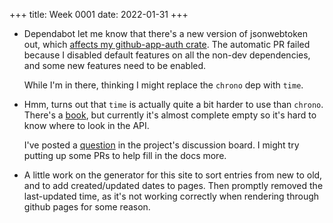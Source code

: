 +++
title: Week 0001
date: 2022-01-31
+++

* Dependabot let me know that there's a new version of jsonwebtoken out,
  which [affects my github-app-auth crate](https://github.com/nicholasbishop/github-app-auth/pull/4).
  The automatic PR failed because I disabled default features on all the
  non-dev dependencies, and some new features need to be enabled.

  While I'm in there, thinking I might replace the `chrono` dep with `time`.
  
* Hmm, turns out that `time` is actually quite a bit harder to use than
  `chrono`. There's a [book](https://time-rs.github.io/book/), but
  currently it's almost complete empty so it's hard to know where to
  look in the API. 

  I've posted a
  [question](https://github.com/time-rs/time/discussions/442) in the
  project's discussion board. I might try putting up some PRs to help
  fill in the docs more.

* A little work on the generator for this site to sort entries from new
  to old, and to add created/updated dates to pages. Then promptly
  removed the last-updated time, as it's not working correctly when
  rendering through github pages for some reason.

